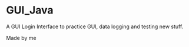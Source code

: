 # GUI_Java


A GUI Login Interface to practice GUI, data logging and testing new stuff.

Made by me
